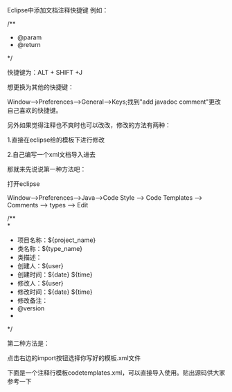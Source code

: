 Eclipse中添加文档注释快捷键
例如：

/**
  * @param  
  * @return

  */

快捷键为：ALT + SHIFT +J

想更换为其他的快捷键：

Window-->Preferences-->General-->Keys;找到"add javadoc comment"更改自己喜欢的快捷键。

另外如果觉得注释也不爽时也可以改改，修改的方法有两种：

1.直接在eclipse给的模板下进行修改

2.自己编写一个xml文档导入进去

那就来先说说第一种方法吧：

打开eclipse

Window-->Preferences-->Java-->Code Style --> Code Templates --> Comments --> types --> Edit

/**   
*    
* 项目名称：${project_name}   
* 类名称：${type_name}   
* 类描述：   
* 创建人：${user}   
* 创建时间：${date} ${time}   
* 修改人：${user}   
* 修改时间：${date} ${time}   
* 修改备注：   
* @version    
*    
*/

第二种方法是：

点击右边的import按钮选择你写好的模板.xml文件

下面是一个注释行模板codetemplates.xml，可以直接导入使用。贴出源码供大家参考一下

<?xml version="1.0" encoding="UTF-8"?>
<templates>

<template autoinsert="false"
context="constructorcomment_context"
deleted="false" description="Comment for created constructors"
enabled="true"
id="org.eclipse.jdt.ui.text.codetemplates.constructorcomment"
name="constructorcomment">
/**
* 创建一个新的实例 ${enclosing_type}.
*
* ${tags}
*/
</template>

<template autoinsert="true"
context="settercomment_context"
deleted="false"
description="Comment for setter method"
enabled="true" id="org.eclipse.jdt.ui.text.codetemplates.settercomment"
name="settercomment">
/**
* @param ${param} the ${bare_field_name} to set
*/
</template>

<template autoinsert="false"
context="methodcomment_context"
deleted="false"
description="Comment for non-overriding methods"
enabled="true" id="org.eclipse.jdt.ui.text.codetemplates.methodcomment"
name="methodcomment">
/**
* ${enclosing_method}(这里用一句话描述这个方法的作用)
* TODO(这里描述这个方法适用条件 – 可选)
* TODO(这里描述这个方法的执行流程 – 可选)
* TODO(这里描述这个方法的使用方法 – 可选)
* TODO(这里描述这个方法的注意事项 – 可选)
* @param name
* @param @return 设定文件
* @return String DOM对象
* @Exception 异常对象
* @since CodingExample　Ver(编码范例查看) 1.1
*/
</template>

<template autoinsert="true"
context="delegatecomment_context"
deleted="false"
description="Comment for delegate methods"
enabled="true"
id="org.eclipse.jdt.ui.text.codetemplates.delegatecomment"
name="delegatecomment">
/**
* ${tags}
* ${see_to_target}
*/
</template>

<template autoinsert="false"
context="filecomment_context"
deleted="false"
description="Comment for created Java files"
enabled="true"
id="org.eclipse.jdt.ui.text.codetemplates.filecomment"
name="filecomment">
/**
* 文件名：${file_name}
*
* 版本信息：
* 日期：${date}
* Copyright 足下 Corporation ${year}
* 版权所有
*
*/
</template>

<template autoinsert="false"
context="gettercomment_context"
deleted="false"
description="Comment for getter method"
enabled="true"
id="org.eclipse.jdt.ui.text.codetemplates.gettercomment"
name="gettercomment">
/**
* ${bare_field_name}
*
* @return the ${bare_field_name}
* @since CodingExample Ver(编码范例查看) 1.0
*/
</template>

<template autoinsert="true"
context="overridecomment_context"
deleted="false"
description="Comment for overriding methods"
enabled="true"
id="org.eclipse.jdt.ui.text.codetemplates.overridecomment"
name="overridecomment">
/**
* (non-Javadoc)
* ${see_to_overridden}
*/
</template>

<template autoinsert="false"
context="fieldcomment_context"
deleted="false"
description="Comment for fields"
enabled="true"
id="org.eclipse.jdt.ui.text.codetemplates.fieldcomment"
name="fieldcomment">
/**
* ${field}:${todo}（用一句话描述这个变量表示什么）
*
* @since Ver 1.1
*/
</template>

<template autoinsert="false"
context="typecomment_context"
deleted="false"
description="Comment for created types"
enabled="true"
id="org.eclipse.jdt.ui.text.codetemplates.typecomment"
name="typecomment">
/**
*
* 项目名称：${project_name}
* 类名称：${type_name}
* 类描述：
* 创建人：${user}
* 创建时间：${date} ${time}
* 修改人：${user}
* 修改时间：${date} ${time}
* 修改备注：
* @version
*
*/</template>

</templates>
